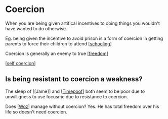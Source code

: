 # Coercion

When you are being given artifical incentives to doing things you wouldn't have wanted to do otherwise.

Eg. being given the incentive to avoid prison is a form of coercion in getting parents to force their children to attend [[schooling]]

Coercion is generally an enemy to true [[freedom]]

[[self coercion]]



## Is being resistant to coercion a weakness?
The sleep of [[Jame]] and [[Timepoof]] both seem to be poor due to unwilligness to use focusme due to resistance to coercion.

Does [[Woz]] manage without coercion? Yes. He has total freedom over his life so doesn't need coercion.


[//begin]: # "Autogenerated link references for markdown compatibility"
[schooling]: Schooling "Schooling"
[freedom]: freedom "Freedom"
[self coercion]: self-coercion "Self Coercion"
[Timepoof]: Timepoof "Timepoof"
[Woz]: Woz "Woz"
[//end]: # "Autogenerated link references"

